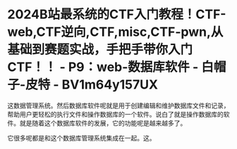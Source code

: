 # 2024B站最系统的CTF入门教程！CTF-web,CTF逆向,CTF,misc,CTF-pwn,从基础到赛题实战，手把手带你入门CTF！！ - P9：web-数据库软件 - 白帽子-皮特 - BV1m64y157UX

这数据管理系统。然后数据库软件呢就是用于创建编辑和维护数据库文件和记录，帮助用户更轻松的执行文件和操作数据库的一个软件。说白了就是操作数据库的软件。就是随着这个数据库软件的发展，它的功能呢是越来越多了。

它很多呢都是和这个数据库管理系统集成在一起。这。